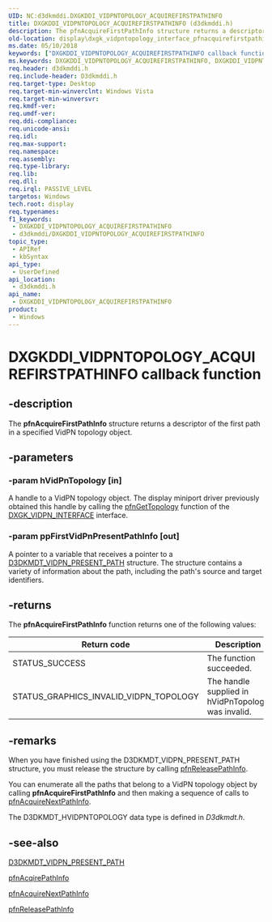 ```yaml
---
UID: NC:d3dkmddi.DXGKDDI_VIDPNTOPOLOGY_ACQUIREFIRSTPATHINFO
title: DXGKDDI_VIDPNTOPOLOGY_ACQUIREFIRSTPATHINFO (d3dkmddi.h)
description: The pfnAcquireFirstPathInfo structure returns a descriptor of the first path in a specified VidPN topology object.
old-location: display\dxgk_vidpntopology_interface_pfnacquirefirstpathinfo.htm
ms.date: 05/10/2018
keywords: ["DXGKDDI_VIDPNTOPOLOGY_ACQUIREFIRSTPATHINFO callback function"]
ms.keywords: DXGKDDI_VIDPNTOPOLOGY_ACQUIREFIRSTPATHINFO, DXGKDDI_VIDPNTOPOLOGY_ACQUIREFIRSTPATHINFO callback, VidPnFunctions_d45dd9b3-775b-41a6-a5e4-8fb226ed7ea4.xml, d3dkmddi/pfnAcquireFirstPathInfo, display.dxgk_vidpntopology_interface_pfnacquirefirstpathinfo, pfnAcquireFirstPathInfo, pfnAcquireFirstPathInfo callback function [Display Devices]
req.header: d3dkmddi.h
req.include-header: D3dkmddi.h
req.target-type: Desktop
req.target-min-winverclnt: Windows Vista
req.target-min-winversvr: 
req.kmdf-ver: 
req.umdf-ver: 
req.ddi-compliance: 
req.unicode-ansi: 
req.idl: 
req.max-support: 
req.namespace: 
req.assembly: 
req.type-library: 
req.lib: 
req.dll: 
req.irql: PASSIVE_LEVEL
targetos: Windows
tech.root: display
req.typenames: 
f1_keywords:
 - DXGKDDI_VIDPNTOPOLOGY_ACQUIREFIRSTPATHINFO
 - d3dkmddi/DXGKDDI_VIDPNTOPOLOGY_ACQUIREFIRSTPATHINFO
topic_type:
 - APIRef
 - kbSyntax
api_type:
 - UserDefined
api_location:
 - d3dkmddi.h
api_name:
 - DXGKDDI_VIDPNTOPOLOGY_ACQUIREFIRSTPATHINFO
product:
 - Windows
---
```


# DXGKDDI_VIDPNTOPOLOGY_ACQUIREFIRSTPATHINFO callback function


## -description

The <b>pfnAcquireFirstPathInfo</b> structure returns a descriptor of the first path in a specified VidPN topology object.

## -parameters

### -param hVidPnTopology [in]

A handle to a VidPN topology object. The display miniport driver previously obtained this handle by calling the <a href="/windows-hardware/drivers/ddi/d3dkmddi/nc-d3dkmddi-dxgkddi_vidpn_gettopology">pfnGetTopology</a> function of the <a href="/windows-hardware/drivers/ddi/d3dkmddi/ns-d3dkmddi-_dxgk_vidpn_interface">DXGK_VIDPN_INTERFACE</a> interface.

### -param ppFirstVidPnPresentPathInfo [out]

A pointer to a variable that receives a pointer to a <a href="/windows-hardware/drivers/ddi/d3dkmdt/ns-d3dkmdt-_d3dkmdt_vidpn_present_path">D3DKMDT_VIDPN_PRESENT_PATH</a> structure. The structure contains a variety of information about the path, including the path's source and target identifiers.

## -returns

The <b>pfnAcquireFirstPathInfo</b> function returns one of the following values:

|Return code|Description|
|--- |--- |
|STATUS_SUCCESS|The function succeeded.|
|STATUS_GRAPHICS_INVALID_VIDPN_TOPOLOGY|The handle supplied in hVidPnTopology was invalid.|

## -remarks

When you have finished using the D3DKMDT_VIDPN_PRESENT_PATH structure, you must release the structure by calling <a href="/windows-hardware/drivers/ddi/d3dkmddi/nc-d3dkmddi-dxgkddi_vidpntopology_releasepathinfo">pfnReleasePathInfo</a>.

You can enumerate all the paths that belong to a VidPN topology object by calling <b>pfnAcquireFirstPathInfo</b> and then making a sequence of calls to <a href="/windows-hardware/drivers/ddi/d3dkmddi/nc-d3dkmddi-dxgkddi_vidpntopology_acquirenextpathinfo">pfnAcquireNextPathInfo</a>.

The D3DKMDT_HVIDPNTOPOLOGY data type is defined in <i>D3dkmdt.h</i>.

## -see-also

<a href="/windows-hardware/drivers/ddi/d3dkmdt/ns-d3dkmdt-_d3dkmdt_vidpn_present_path">D3DKMDT_VIDPN_PRESENT_PATH</a>



<a href="/windows-hardware/drivers/ddi/d3dkmddi/nc-d3dkmddi-dxgkddi_vidpntopology_acquirepathinfo">pfnAcqirePathInfo</a>



<a href="/windows-hardware/drivers/ddi/d3dkmddi/nc-d3dkmddi-dxgkddi_vidpntopology_acquirenextpathinfo">pfnAcquireNextPathInfo</a>



<a href="/windows-hardware/drivers/ddi/d3dkmddi/nc-d3dkmddi-dxgkddi_vidpntopology_releasepathinfo">pfnReleasePathInfo</a>

